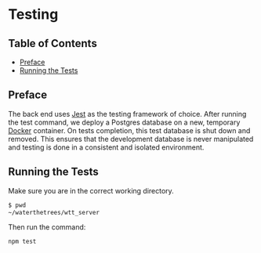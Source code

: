 # Testing

## Table of Contents
- [Preface](#preface)
- [Running the Tests](#running-the-tests)

## Preface

The back end uses [Jest](https://jestjs.io) as the testing framework of choice.
After running the test command, we deploy a Postgres database on a
new, temporary [Docker](https://www.docker.com) container. On tests completion,
this test database is shut down and removed. This ensures that
the development database is never manipulated and testing is done in a
consistent and isolated environment.

## Running the Tests

Make sure you are in the correct working directory.
```bash
$ pwd
~/waterthetrees/wtt_server
```

Then run the command:
```bash
npm test
```
